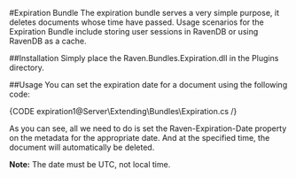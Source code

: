 #Expiration Bundle
The expiration bundle serves a very simple purpose, it deletes documents whose time have passed. Usage scenarios for the Expiration Bundle include storing user sessions in RavenDB or using RavenDB as a cache.

##Installation
Simply place the Raven.Bundles.Expiration.dll in the Plugins directory.

##Usage
You can set the expiration date for a document using the following code:

{CODE expiration1@Server\Extending\Bundles\Expiration.cs /}

As you can see, all we need to do is set the Raven-Expiration-Date property on the metadata for the appropriate date. And at the specified time, the document will automatically be deleted.

**Note:** The date must be UTC, not local time.
